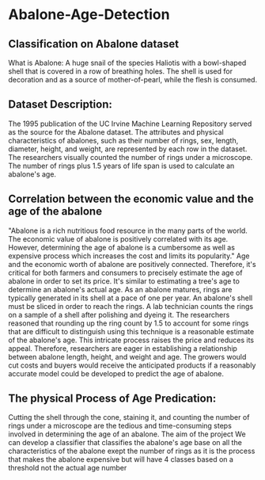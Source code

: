 # Abalone-Age-Detection 


## Classification on Abalone dataset
What is Abalone:
A huge snail of the species Haliotis with a bowl-shaped shell that is covered in a row of breathing holes. The shell is used for decoration and as a source of mother-of-pearl, while the flesh is consumed.


## Dataset Description:
The 1995 publication of the UC Irvine Machine Learning Repository served as the source for the Abalone dataset. The attributes and physical characteristics of abalones, such as their number of rings, sex, length, diameter, height, and weight, are represented by each row in the dataset. The researchers visually counted the number of rings under a microscope. The number of rings plus 1.5 years of life span is used to calculate an abalone's age.

## Correlation between the economic value and the age of the abalone
"Abalone is a rich nutritious food resource in the many parts of the world. The economic value of abalone is positively correlated with its age. However, determining the age of abalone is a cumbersome as well as expensive process which increases the cost and limits its popularity." Age and the economic worth of abalone are positively connected. Therefore, it's critical for both farmers and consumers to precisely estimate the age of abalone in order to set its price. It's similar to estimating a tree's age to determine an abalone's actual age. As an abalone matures, rings are typically generated in its shell at a pace of one per year. An abalone's shell must be sliced in order to reach the rings. A lab technician counts the rings on a sample of a shell after polishing and dyeing it. The researchers reasoned that rounding up the ring count by 1.5 to account for some rings that are difficult to distinguish using this technique is a reasonable estimate of the abalone's age. This intricate process raises the price and reduces its appeal. Therefore, researchers are eager in establishing a relationship between abalone length, height, and weight and age. The growers would cut costs and buyers would receive the anticipated products if a reasonably accurate model could be developed to predict the age of abalone.

## The physical Process of Age Predication:
Cutting the shell through the cone, staining it, and counting the number of rings under a microscope are the tedious and time-consuming steps involved in determining the age of an abalone.
The aim of the project
We can develop a classifier that classifies the abalone's age base on all the characteristics of the abalone exept the number of rings as it is the process that makes the abalone expensive but will have 4 classes based on a threshold not the actual age number

